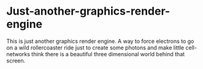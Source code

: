 # Just-another-graphics-render-engine
This is just another graphics render engine. A way to force electrons to go on a wild rollercoaster ride just to create some photons and make little cell-networks think there is a beautiful three dimensional world behind that screen. 
